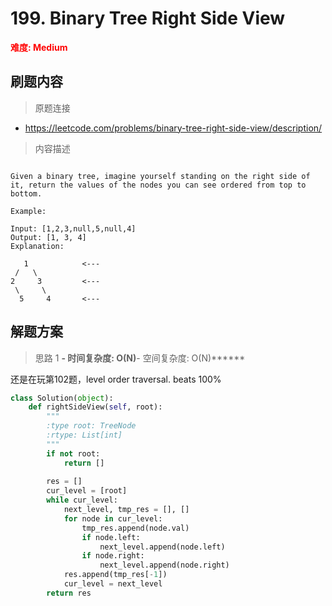 # 199. Binary Tree Right Side View

**<font color=red>难度: Medium</font>**

## 刷题内容

> 原题连接

* https://leetcode.com/problems/binary-tree-right-side-view/description/

> 内容描述

```

Given a binary tree, imagine yourself standing on the right side of it, return the values of the nodes you can see ordered from top to bottom.

Example:

Input: [1,2,3,null,5,null,4]
Output: [1, 3, 4]
Explanation:

   1            <---
 /   \
2     3         <---
 \     \
  5     4       <---
```

## 解题方案

> 思路 1
******- 时间复杂度: O(N)******- 空间复杂度: O(N)******


还是在玩第102题，level order traversal. beats 100%

```python
class Solution(object):
    def rightSideView(self, root):
        """
        :type root: TreeNode
        :rtype: List[int]
        """
        if not root:
            return []
      
        res = []
        cur_level = [root]
        while cur_level:
            next_level, tmp_res = [], []
            for node in cur_level:
                tmp_res.append(node.val)
                if node.left: 
                    next_level.append(node.left)
                if node.right: 
                    next_level.append(node.right)
            res.append(tmp_res[-1])
            cur_level = next_level
        return res
```

